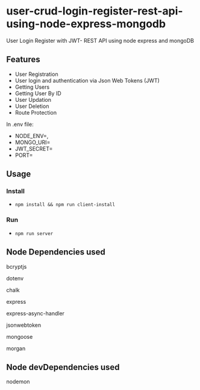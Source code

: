 # user-crud-login-register-rest-api-using-node-express-mongodb

User Login Register with JWT- REST API using node express and mongoDB

## Features

- User Registration
- User login and authentication via Json Web Tokens (JWT)
- Getting Users
- Getting User By ID
- User Updation
- User Deletion
- Route Protection

In .env file:

- NODE_ENV=<your node env>,
- MONGO_URI=<your mongoDB URI>
- JWT_SECRET=<your jwd secret>
- PORT=<your server port>

## Usage

### Install

- `npm install && npm run client-install`

### Run

- `npm run server`

## Node Dependencies used

bcryptjs

dotenv

chalk

express

express-async-handler

jsonwebtoken

mongoose

morgan

## Node devDependencies used

nodemon
